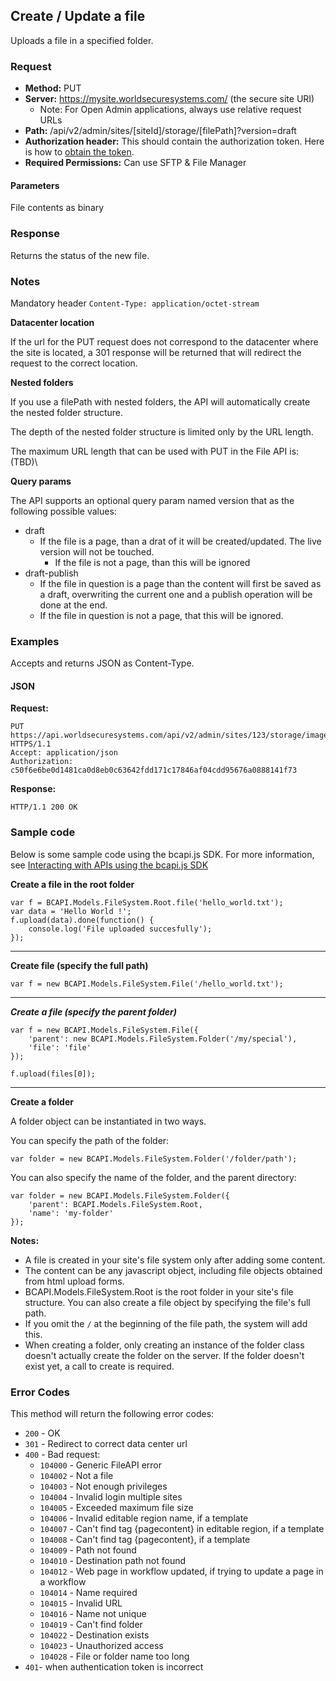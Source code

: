 ## Create / Update a file

Uploads a file in a specified folder.

### Request

* **Method:** PUT
* **Server:** https://mysite.worldsecuresystems.com/ (the secure site URI)
  * Note: For Open Admin applications, always use relative request URLs
* **Path:** /api/v2/admin/sites/[siteId]/storage/[filePath]?version=draft
* **Authorization header:** This should contain the authorization token. Here is how to [obtain the token](http://developers.businesscatalyst.com/developer-documentation/oauth-in-bc.html).
* **Required Permissions:** Can use SFTP & File Manager

#### Parameters ####

File contents as binary

### Response

Returns the status of the new file.

### Notes

Mandatory header `Content-Type: application/octet-stream`

**Datacenter location**

If the url for the PUT request does not correspond to the datacenter where the site is located, a 301 response will be returned that will redirect the request to the correct location. 

**Nested folders**

If you use a filePath with nested folders, the API will automatically create the nested folder structure.

The depth of the nested folder structure is limited only by the URL length.

The maximum URL length that can be used with PUT in the File API is: (TBD)\

**Query params**
 
The API supports an optional query param named version that as the following possible values:

* draft
  * If the file is a page, than a drat of it will be created/updated. The live version will not be touched.
	* If the file is not a page, than this will be ignored
* draft-publish
	* If the file in question is a page than the content will first be saved as a draft, overwriting the current one and a publish operation will be done at the end.
	* If the file in question is not a page, that this will be ignored. 

### Examples

Accepts and returns JSON as Content-Type.

#### JSON

**Request:**
~~~
PUT https://api.worldsecuresystems.com/api/v2/admin/sites/123/storage/images/cat.jpg HTTPS/1.1
Accept: application/json
Authorization: c50f6e6be0d1481ca0d8eb0c63642fdd171c17846af04cdd95676a0888141f73
~~~

**Response:**
~~~
HTTP/1.1 200 OK
~~~

### Sample code

Below is some sample code using the bcapi.js SDK. For more information, see [Interacting with APIs using the bcapi.js SDK](http://docs.businesscatalyst.com/content/developer-guides/apis/javascript-sdk.html)

**Create a file in the root folder**

~~~
var f = BCAPI.Models.FileSystem.Root.file('hello_world.txt');
var data = 'Hello World !';
f.upload(data).done(function() {
    console.log('File uploaded succesfully');
});
~~~

***

**Create file (specify the full path)**

~~~
var f = new BCAPI.Models.FileSystem.File('/hello_world.txt');
~~~

***

***Create a file (specify the parent folder)***

~~~
var f = new BCAPI.Models.FileSystem.File({
    'parent': new BCAPI.Models.FileSystem.Folder('/my/special'),
    'file': 'file'
});

f.upload(files[0]);
~~~

***

**Create a folder**

A folder object can be instantiated in two ways.

You can specify the path of the folder:

~~~
var folder = new BCAPI.Models.FileSystem.Folder('/folder/path');
~~~

You can also specify the name of the folder, and the parent directory:

~~~
var folder = new BCAPI.Models.FileSystem.Folder({
    'parent': BCAPI.Models.FileSystem.Root,
    'name': 'my-folder'
});
~~~

**Notes:**

* A file is created in your site's file system only after adding some content.
* The content can be any javascript object, including file objects obtained from html upload forms.
* BCAPI.Models.FileSystem.Root is the root folder in your site's file structure. You can also create a file object by specifying the file's full path.
* If you omit the `/` at the beginning of the file path, the system will add this.
* When creating a folder, only creating an instance of the folder class doesn't actually create the folder on the server. If the folder doesn't exist yet, a call to create is required.

### Error Codes

This method will return the following error codes:

* `200` - OK
* `301` - Redirect to correct data center url
* `400` - Bad request:
	* `104000` - Generic FileAPI error
	* `104002` - Not a file
	* `104003` - Not enough privileges 
	* `104004` - Invalid login multiple sites 
	* `104005` - Exceeded maximum file size 
	* `104006` - Invalid editable region name, if a template 
	* `104007` - Can't find tag {pagecontent} in editable region, if a template 
	* `104008` - Can't find tag {pagecontent}, if a template 
	* `104009` - Path not found
	* `104010` - Destination path not found 
	* `104012` - Web page in workflow updated, if trying to update a page in a workflow 
	* `104014` - Name required
	* `104015` - Invalid URL 
	* `104016` - Name not unique 
	* `104019` - Can't find folder 
	* `104022` - Destination exists 
	* `104023` - Unauthorized access 
	* `104028` - File or folder name too long 
* `401`- when authentication token is incorrect
